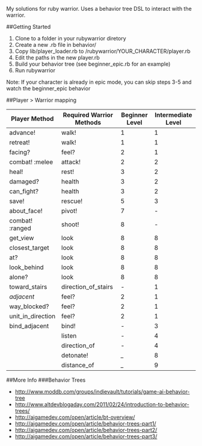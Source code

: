 My solutions for ruby warrior. Uses a behavior tree DSL to interact with the warrior.

##Getting Started
1. Clone to a folder in your rubywarrior diretory
2. Create a new .rb file in behavior/
3. Copy lib/player_loader.rb to /rubywarrior/YOUR_CHARACTER/player.rb
4. Edit the paths in the new player.rb
4. Build your behavior tree (see beginner_epic.rb for an example)
5. Run rubywarrior

Note: If your character is already in epic mode, you can skip steps 3-5 and watch the beginner_epic behavior

##Player > Warrior mapping

Player Method     | Required Warrior Methods  | Beginner Level  | Intermediate Level
-------------     | ------------------------  | --------------  | ------------------
advance!          | walk!                     | 1               | 1
retreat!          | walk!                     | 1               | 1
facing?           | feel?                     | 2               | 1
combat! :melee    | attack!                   | 2               | 2
heal!             | rest!                     | 3               | 2
damaged?          | health                    | 3               | 2
can_fight?        | health                    | 3               | 2
save!             | rescue!                   | 5               | 3
about_face!       | pivot!                    | 7               | -
combat! :ranged   | shoot!                    | 8               | -
get_view          | look                      | 8               | 8
closest_target    | look                      | 8               | 8
at?               | look                      | 8               | 8
look_behind       | look                      | 8               | 8
alone?            | look                      | 8               | 8
toward_stairs     | direction_of_stairs       | -               | 1
*adjacent*        | feel?                     | 2               | 1
way_blocked?      | feel?                     | 2               | 1
unit_in_direction | feel?                     | 2               | 1
bind_adjacent     | bind!                     | -               | 3
                  | listen                    | -               | 4
                  | direction_of              | -               | 4
                  | detonate!                 | _               | 8
                  | distance_of               | _               | 9
##More Info
###Behavior Trees
- http://www.moddb.com/groups/indievault/tutorials/game-ai-behavior-tree
- http://www.altdevblogaday.com/2011/02/24/introduction-to-behavior-trees/
- http://aigamedev.com/open/article/bt-overview/
- http://aigamedev.com/open/article/behavior-trees-part1/
- http://aigamedev.com/open/article/behavior-trees-part2/
- http://aigamedev.com/open/article/behavior-trees-part3/
